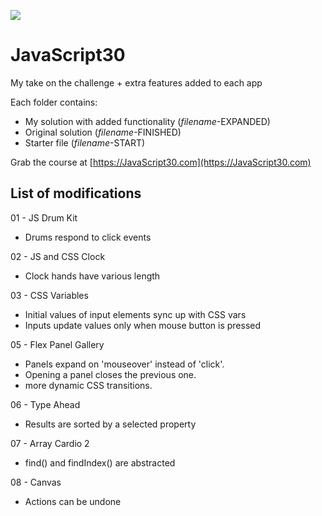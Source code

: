 ﻿![](https://javascript30.com/images/JS3-social-share.png)

# JavaScript30

My take on the challenge + extra features added to each app

Each folder contains:

- My solution with added functionality (_filename_-EXPANDED)
- Original solution (_filename_-FINISHED)
- Starter file (_filename_-START)

Grab the course at [https://JavaScript30.com](https://JavaScript30.com)

## List of modifications

01 - JS Drum Kit

- Drums respond to click events

02 - JS and CSS Clock

- Clock hands have various length

03 - CSS Variables

- Initial values of input elements sync up with CSS vars
- Inputs update values only when mouse button is pressed

05 - Flex Panel Gallery

- Panels expand on 'mouseover' instead of 'click'.
- Opening a panel closes the previous one.
- more dynamic CSS transitions.

06 - Type Ahead

- Results are sorted by a selected property

07 - Array Cardio 2

- find() and findIndex() are abstracted

08 - Canvas

- Actions can be undone
